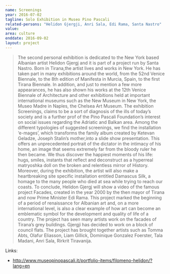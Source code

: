 ```yaml
---
name: Screenings
year: 2016-07-02
tagline: Solo Exhibition in Museo Pino Pascali
related-persons: "Helidon Gjergji, Anri Sala, Edi Rama, Santa Nastro"
value:
area: culture
enddate: 2016-09-02
layout: project
---
```


>The second personal exhibition is dedicated to the New York based Albanian artist Helidon Gjergj and it is part of a project run by Santa Nastro. Born in Tirana,the artist lives and works in New York. He has taken part in many exhibitions around the world, from the 52nd Venice Biennale, to the 8th edition of   Manifesta in Murcia, Spain, to the first Tirana  Biennale. In addition, and just to mention a few more appearances, he has also shown his works at the 12th Venice Biennale of Architecture and other exhibitions held at important international museums such as the New Museum in New York, the Museo Madre in Naples, the Chelsea Art Museum.
The exhibition Screenings, claims to be a sort of diagnosis of the ills of today’s society and is a further prof of the Pino Pascali Foundation’s interest on social issues regarding the Adriatic and Balkan area. Among the different typologies of suggested screenings, we find the installation ‘e-mages’, which transforms the family album created by Ketevan Geladze, Joseph Stalin’s mother,into a slide show presentation. This offers an  unprecedented portrait of the dictator in the intimacy of his home, an image that seems extremely far from the bloody ruler he then became. We thus discover the happiest moments of his life: hugs, smiles, instants that reflect and deconstruct as a hyperreal matryoshka doll on the broken and relentless mirror of History. Moreover, during the exhibition, the artist will also make a heartbreaking site specific installation entitled Damascus Silk, a homage to the many people who died at sea while trying to reach our coasts.
To conclude, Helidon Gjergj will show a video of the famous project Facades, created in the year 2000 by the then mayor of Tirana and now Prime Minister Edi Rama. This project marked the beginning of a period of renaissance for Albanian art and, on a more international level, is also a clear example of how art can become an emblematic symbol for the development and quality of life of a country.
The project has seen many artists work on the facades of Tirana’s grey buildings. Gjergji has decided to work on a block of council flats. The project has brought together artists such as Tomma Abts, Olafur Eliasson, Liam Gillick, Dominique Gonzalez Foerster, Tala Madani, Anri Sala, Rirkrit Tiravanija.

Links:
* <http://www.museopinopascali.it/portfolio-items/filomeno-helidon/?lang=en>
